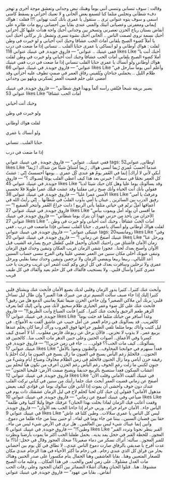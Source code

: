 وقالت : سوف تنسانى
وتنسى أننى يوماً
وهبتك نبض وجدانى
وتعشق موجة أخرى
و تهجر دفء شطآنى
وتجلس مثلما كنا
لتسمع بعض ألحانى
و لا تعنيك أحزانى
و يسقط كامنى اسمى
و سوف يتوه عنوانى
ترى .. ستقول يا عمرى
بأنك كنت تهوانى ؟!!
فقلت : هواك إيمانى
ومغفرتى وعصيانى
أتيتك والمنى عندى
بقايا بين أحضانى
ربيع مات طائره
على أنقاض بستان
رياح الحزن تعصرنى
وتسخر بين وجدانى
أحبكِ واحة هدأت
عليها كل أحزانى
أحبكِ نسمة تروى
لصمت الناس .. ألحانى
أحبكِ نشوة تسرى
وتشعل نار بركانى
أحبكِ انتِ يا أملاً
كضوء الصبح يلقانى
أماتَ الحب عشاقا
وحبكِ انتِ أحيانى
و لو خيرت فى وطن
لقلت : هواكِ أوطانى
و لو انساكى يا عمرى
حنايا القلب .. تنسانى
إذا ما ضعت فى درب
ففى عينيك .. عنوانى”
― فاروق جويدة, في عينيك عنواني
118 likes
Like
“أحبك أنت يا أملا
كضوء الصبح يلقاني
أمات الحب عشاقا
وحبك أنت أحياني
ولو خيرت في وطن
لقلت هواك أوطاني
ولو أنساك يا عمري
حنايا القلب تنساني
إذا ما ضعت في درب
ففي عينيك عنواني”
― فاروق جويدة, في عينيك عنواني
66 likes
Like
“وأعلم أنني يوماً
سأرحل في ظلام الليل .. يحملني جناحانِ
ويُلقيني رفاق العمر في صمتٍ
تطوف عليه أحزاني
وقد أمضى على حلم
قضيت العمر يُسكرني
ويلهو بين وجداني

يصير بريقه شبحاً
فيُلقي رأسه ألماً
ويهدأ فوق شطآني”
― فاروق جويدة, في عينيك عنواني
53 likes
Like
“أمات الحب عشاقا

وحبك أنت أحياني

ولو خيرت في وطن

لقلت هواك أوطاني

ولو أنساك يا عمري

حنايا القلب.. تنساني

إذا ما ضعت في درب

ففي عينيك.. عنواني”
― فاروق جويدة , في عينيك عنواني
tags: اوطاني, عنواني52 likes
Like
“عندما أحسبُ عُمري رُبما أنسى هواك ,
رُبما أشتاقُ شيئًا من شذاك !
رُبما أبكي لأني لا أراك|
إنما في العُمر يومٌ
هو عندي كُل عمري ..
يومها أحسستُ إنّي : عشتُ كل العمر
نجمًا في سماك !
خبرني بعد هذا كيف أعطي القلب يومًا لِسـواك ؟”
― فاروق جويدة, في عينيك عنواني
45 likes
Like
“وقد يسألونك يوما عليا
وهل كان حبك شيئا لديا
فقولي بأنك أنت الحياة
وأنك صبح رعى مقلتيا
وقد عشت قبلك عمرا طويلا
فلا تحسبي الأمس عمرا عليا”
― فاروق جويدة, في عينيك عنواني
38 likes
Like
“وعرفتُ يا أمي رفيق الدرب بين السائرين ,
عينان يا أمي يذُوب القلبُ في شُطآنها ..
إنّي رأيتُ الله في أعماقها
أملٌ ترنّم في حياتي مثلما يأتي الربيع !
ذابت جراحُ العُمر وأنتحر الصقيع !”
― فاروق جويدة, في عينيك عنواني
27 likes
Like
“ما أقسى أن يولد أمل
ويموت بيأس الأحزان
من يأخذ من حزني عهدا
أن يترك يوما شطآني”
― فاروق جويدة, في عينيك عنواني
27 likes
Like
“أمات الحبُ عشاقاً ، وحبك أنت أحيانى
ولو خيرت فى وطن ، لقلت هواكَ أوطانى
ولو أنساكِ ياعمرى ، حنايا القلب تنسانى
فإذا ماضعت فى درب ، ففى عينيكى عنوانى”
― فاروق جويدة, في عينيك عنواني
tags: رومانسية20 likes
Like
“وفي عينيك أصفحُ عن زماني !”
― فاروق جويدة, في عينيك عنواني
20 likes
Like
“ويرحل عنا زمان الأمان
فأشتاق من راحتيك الحنان
وأحمل قلبي كطفل جريح
يصارعه الشيب قبل الأوان
وأصبح بعدك لحنا.. عجوزا
شقي الزمان غريب المكان
وتبقين وحدك فوق الزمان
وتبقى عيونك أحلى مكان
سنين من العمر تمضي علينا
وفي الفرح ننسى حساب السنين
أعد الليالي.. ربيعا ربيعا
ويمضي الزمان ولا ترجعين
وتبقين وحدك نبضا بقلبي
ويرحل عمري ولا ترحلين
وسافرت بعدك في كل أرض
وكم كنت أشعر أني غريب
وجربت يا حب عمري كثيرا
وأسأل قلبي.. ولا يستجيب
فألقاك في كل حلم بعيد
وألقاك في كل طيف قريب
* * *
وأبحث عنك كثيرا.. كثيرا
يدور الزمان وقلبي لديك
يضيع الأمان فأبحث عنك
ويشتاق قلبي كثيرا إليك
إذا جاء صيف سألت النسيم
ترى من عبيرك هذا العبير؟
وإن طال ليل تساءل قلبي:
بربك أين ملاكي الصغير؟
وإن جاءني الحزن ضيفا ثقيلا
يعاتبني الدمع هل من رفيق؟
فأبحث عنك على كل ضوء
وعمر الحيارى ظلام سحيق
لأنك مني وأني إليك
كما يعرف الزهر طعم الرحيق
وأبحث عنك كثيرا.. كثيرا
فأنت الضياع وأنت الطريق!!”
― فاروق جويدة, في عينيك عنواني
17 likes
Like
“وغدا أسافر من حياتك
مثلما قد جئت يوما كالغريب..
قد يسألونك في زحام العمر عن أمل حبيب
عن عاشق ألقت به الأمواج.. في ليل كئيب
وأتاك يوما مثلما
تلقي الطيور جراحها فوق الغروب
ورآك أرضا كان يحلم عندها
بربيع عمر.. لا يذوب
لا تحزني..
فالآن يرحل عن ربوعك
فارس مغلوب..
أنا لا أصدق كيف كسرنا
وفي الأعماق.. أصوات الحنين
وعلى جبين الدهر مات الحب منا.. كالجنين
قد يسألونك.. كيف مات الحب؟؟
قولي... ... جاء في زمن حزين!!”
― فاروق جويدة, في عينيك عنواني
17 likes
Like
“فغداً سنهزم
في جوانحنا المخاوف… والظنون
ونعودُ بالأملِ الحنون…
فالحلمُ رغم اليأس يسبح في العيون
ما زال يسبح في العيون
ما زلتُ أحلمُ
يا رفيقة حزن أيامي وما زال الجنون
فالحلم في زمن الظلام مخاوفٌ
وضياع أيامٍ وشيءٌ من جنون
لكنني ما زلت رغم الخوف
رغم اليأس رغم الحزن
أعرف من نكون
هيا لنحلم بين أعشاب السكون
فغداً ستصبح بالربيع حديقةً
ويصيح صمت الأرض: فليحيا الجنون”
― فاروق جويدة, في عينيك عنواني
12 likes
Like
“في عينيك ألقيت الأماني
وقلت الآن أصفح عن زماني
قضيت العمر أبحث عنك حلما
رأيتك من سنين في كياني
تركت القلب عندك دون خوف
وأخشى أن يموت إذا أتاني
فإن سألوك يوما عن فؤادي
كيف يعيش مذهول الأماني؟
فقولي إن حبك كان لحنا
كحلم لاح في ليل الزمان
عشقتك ذات يوم في ضياعي
وفي عينيك أصفح عن زماني”
― فاروق جويدة, في عينيك عنواني
10 likes
Like
“وقفت أعاتب فيك الزمان
لماذا بخلت بهذا الحنان؟
عرفتك خوفا وليلا كئيبا
وفي ظلمة اليأس جاء.. الأمان
حرام حرام.. وربي حرام
إذا جاءنا الحب بعد الأوان”
― فاروق جويدة, في عينيك عنواني
9 likes
Like
“ليس كل الناس يا عمري
سلالات.. وطين
كلنا قد عاش حقا
بين قضبان السنين..
بيننا من جاء يوما
في لقاء.. أو حنين
بيننا من جاء ظلما
من دموع.. وأنين
إنما عيناك شيء
ليس بين العالمين..
هل ترى في الأرض شيء
ليس من ماء.. وطين؟!”
― فاروق جويدة, في عينيك عنواني
6 likes
Like
“القبر ينظر نحونا
وتردد القبر العجوز.. للحظة
القبر في خجل يمد يديه.. يحمل طفلنا
الحب أكثر ما يموت بأرضنا
ونظرت للقبر العجوز.. سألته:
أتراك تسكر من دماء صغيرنا؟
ضحك العجوز وقال في خجل: أنا؟!
ما عدت أفرح يا صديقي بالرفاق
صارت دموع الناس عندي.. لا تطاق
في كل يوم بين أحضاني
بحار من فراق
كل الذي عندي زحام.. في زحام
ما أكثر الأحياء في هذا الزحام
عندي مكان للصغار المتعبين
وهنا.. بقايا العاشقين
وهنا الجمال
ينام مكسورا على صدر الحنين
وهناك مات العدل مشلولا..
على زمن لعين
والحب.. في هذا المكان...
وعليه مات الصبح مشنوقا..
هنا.. قتلوا الحنان
وهناك أشلاء الضمائر
بين أكفان الجحود
وعلى رفات الحب
أنقاض.. بقايا من عهود”
― فاروق جويدة, في عينيك عنواني
